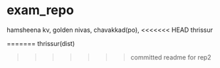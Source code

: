 # exam_repo
hamsheena kv,
golden nivas,
chavakkad(po),
<<<<<<< HEAD
thrissur

=======
thrissur(dist)
>>>>>>> committed readme for rep2
